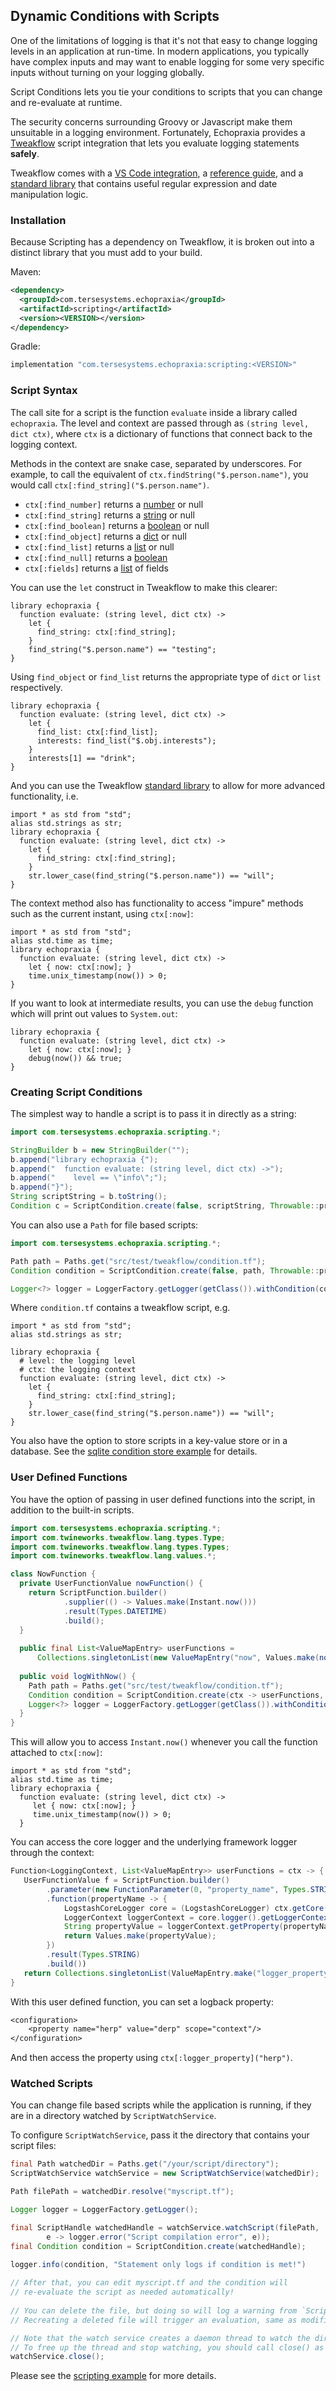 ## Dynamic Conditions with Scripts

One of the limitations of logging is that it's not that easy to change logging levels in an application at run-time.  In modern applications, you typically have complex inputs and may want to enable logging for some very specific inputs without turning on your logging globally.

Script Conditions lets you tie your conditions to scripts that you can change and re-evaluate at runtime.

The security concerns surrounding Groovy or Javascript make them unsuitable in a logging environment.  Fortunately, Echopraxia provides a [Tweakflow](https://twineworks.github.io/tweakflow) script integration that lets you evaluate logging statements **safely**.  

Tweakflow comes with a [VS Code integration](https://marketplace.visualstudio.com/items?itemName=twineworks.tweakflow), a [reference guide](https://twineworks.github.io/tweakflow/reference.html), and a [standard library](https://twineworks.github.io/tweakflow/modules/std.html) that contains useful regular expression and date manipulation logic.

### Installation

Because Scripting has a dependency on Tweakflow, it is broken out into a distinct library that you must add to your build.

Maven:

```xml
<dependency>
  <groupId>com.tersesystems.echopraxia</groupId>
  <artifactId>scripting</artifactId>
  <version><VERSION></version>
</dependency>
```

Gradle:

```gradle
implementation "com.tersesystems.echopraxia:scripting:<VERSION>" 
```

### Script Syntax

The call site for a script is the function `evaluate` inside a library called `echopraxia`.  The level and context are
passed through as `(string level, dict ctx)`, where `ctx` is a dictionary of functions that connect back to the logging context.

Methods in the context are snake case, separated by underscores. For example, to call the equivalent of `ctx.findString("$.person.name")`, you would call `ctx[:find_string]("$.person.name")`.  

* `ctx[:find_number]` returns a [number](https://twineworks.github.io/tweakflow/reference.html#long) or null
* `ctx[:find_string]` returns a [string](https://twineworks.github.io/tweakflow/reference.html#string) or null
* `ctx[:find_boolean]` returns a [boolean](https://twineworks.github.io/tweakflow/reference.html#boolean) or null
* `ctx[:find_object]` returns a [dict](https://twineworks.github.io/tweakflow/reference.html#dict) or null
* `ctx[:find_list]` returns a [list](https://twineworks.github.io/tweakflow/reference.html#list) or null
* `ctx[:find_null]` returns a [boolean](https://twineworks.github.io/tweakflow/reference.html#boolean)
* `ctx[:fields]` returns a [list](https://twineworks.github.io/tweakflow/reference.html#list) of fields

You can use the `let` construct in Tweakflow to make this clearer:

```tweakflow
library echopraxia {
  function evaluate: (string level, dict ctx) ->
    let {
      find_string: ctx[:find_string];
    }
    find_string("$.person.name") == "testing";
}
```

Using `find_object` or `find_list` returns the appropriate type of `dict` or `list` respectively.  

```tweakflow
library echopraxia {
  function evaluate: (string level, dict ctx) ->
    let {
      find_list: ctx[:find_list];
      interests: find_list("$.obj.interests");
    }
    interests[1] == "drink";
}
```

And you can use the Tweakflow [standard library](https://twineworks.github.io/tweakflow/modules/std.html) to allow for more advanced functionality, i.e.

```tweakflow
import * as std from "std";
alias std.strings as str;
library echopraxia {
  function evaluate: (string level, dict ctx) ->
    let {
      find_string: ctx[:find_string];
    }
    str.lower_case(find_string("$.person.name")) == "will";
}
```

The context method also has functionality to access "impure" methods such as the current instant, using `ctx[:now]`:

```tweakflow
import * as std from "std";
alias std.time as time;
library echopraxia {
  function evaluate: (string level, dict ctx) ->
    let { now: ctx[:now]; }
    time.unix_timestamp(now()) > 0;
}
```

If you want to look at intermediate results, you can use the `debug` function which will print out values to `System.out`:

```tweakflow
library echopraxia {
  function evaluate: (string level, dict ctx) ->
    let { now: ctx[:now]; }
    debug(now()) && true;
}
```

### Creating Script Conditions

The simplest way to handle a script is to pass it in directly as a string:

```java
import com.tersesystems.echopraxia.scripting.*;

StringBuilder b = new StringBuilder("");
b.append("library echopraxia {");
b.append("  function evaluate: (string level, dict ctx) ->");
b.append("    level == \"info\";");
b.append("}");
String scriptString = b.toString();  
Condition c = ScriptCondition.create(false, scriptString, Throwable::printStackTrace);
```

You can also use a `Path` for file based scripts:

```java
import com.tersesystems.echopraxia.scripting.*;

Path path = Paths.get("src/test/tweakflow/condition.tf");
Condition condition = ScriptCondition.create(false, path, Throwable::printStackTrace);

Logger<?> logger = LoggerFactory.getLogger(getClass()).withCondition(condition);
```

Where `condition.tf` contains a tweakflow script, e.g.

```tweakflow
import * as std from "std";
alias std.strings as str;

library echopraxia {
  # level: the logging level
  # ctx: the logging context
  function evaluate: (string level, dict ctx) ->
    let {
      find_string: ctx[:find_string];
    }
    str.lower_case(find_string("$.person.name")) == "will";   
}
```

You also have the option to store scripts in a key-value store or in a database.  See the [sqlite condition store example](https://github.com/tersesystems/echopraxia-examples/tree/main/conditionstore) for details.

### User Defined Functions

You have the option of passing in user defined functions into the script, in addition to the built-in scripts.

```java
import com.tersesystems.echopraxia.scripting.*;
import com.twineworks.tweakflow.lang.types.Type;
import com.twineworks.tweakflow.lang.types.Types;
import com.twineworks.tweakflow.lang.values.*;

class NowFunction {
  private UserFunctionValue nowFunction() {
    return ScriptFunction.builder()
            .supplier(() -> Values.make(Instant.now()))
            .result(Types.DATETIME)
            .build();
  }
  
  public final List<ValueMapEntry> userFunctions = 
      Collections.singletonList(new ValueMapEntry("now", Values.make(nowFunction())));
  
  public void logWithNow() {
    Path path = Paths.get("src/test/tweakflow/condition.tf");
    Condition condition = ScriptCondition.create(ctx -> userFunctions, false, path, Throwable::printStackTrace);
    Logger<?> logger = LoggerFactory.getLogger(getClass()).withCondition(condition);
  }
}
```

This will allow you to access `Instant.now()` whenever you call the function attached to `ctx[:now]`:

```tweakflow
import * as std from "std";
alias std.time as time;
library echopraxia {
  function evaluate: (string level, dict ctx) ->
     let { now: ctx[:now]; }
     time.unix_timestamp(now()) > 0;
  }
```

You can access the core logger and the underlying framework logger through the context:

```java
Function<LoggingContext, List<ValueMapEntry>> userFunctions = ctx -> {
   UserFunctionValue f = ScriptFunction.builder()
        .parameter(new FunctionParameter(0, "property_name", Types.STRING, Values.make("")))
        .function(propertyName -> {
            LogstashCoreLogger core = (LogstashCoreLogger) ctx.getCore();
            LoggerContext loggerContext = core.logger().getLoggerContext();
            String propertyValue = loggerContext.getProperty(propertyName.string());
            return Values.make(propertyValue);
        })
        .result(Types.STRING)
        .build())
   return Collections.singletonList(ValueMapEntry.make("logger_property", f); 
}
```

With this user defined function, you can set a logback property:

```dtd
<configuration>
    <property name="herp" value="derp" scope="context"/>
</configuration>
```

And then access the property using `ctx[:logger_property]("herp")`.

### Watched Scripts

You can change file based scripts while the application is running, if they are in a directory watched by `ScriptWatchService`.

To configure `ScriptWatchService`, pass it the directory that contains your script files:

```java
final Path watchedDir = Paths.get("/your/script/directory");
ScriptWatchService watchService = new ScriptWatchService(watchedDir);

Path filePath = watchedDir.resolve("myscript.tf");

Logger logger = LoggerFactory.getLogger();

final ScriptHandle watchedHandle = watchService.watchScript(filePath, 
        e -> logger.error("Script compilation error", e));
final Condition condition = ScriptCondition.create(watchedHandle);

logger.info(condition, "Statement only logs if condition is met!")
        
// After that, you can edit myscript.tf and the condition will 
// re-evaluate the script as needed automatically!
        
// You can delete the file, but doing so will log a warning from `ScriptWatchService`
// Recreating a deleted file will trigger an evaluation, same as modification.

// Note that the watch service creates a daemon thread to watch the directory.
// To free up the thread and stop watching, you should call close() as appropriate:
watchService.close();
```

Please see the [scripting example](https://github.com/tersesystems/echopraxia-examples/blob/main/script) for more details.
